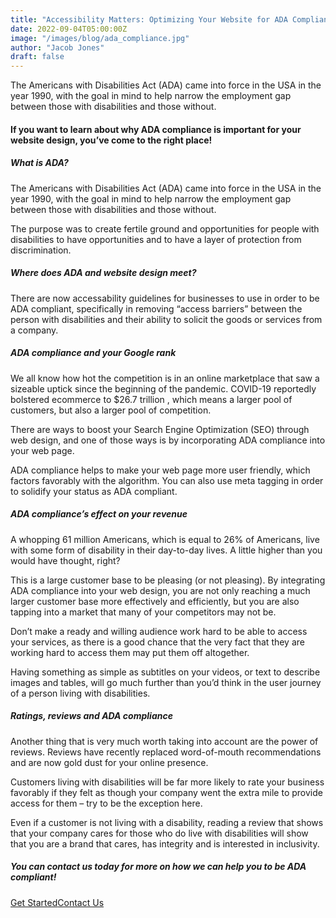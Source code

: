 ```yaml
---
title: "Accessibility Matters: Optimizing Your Website for ADA Compliance"
date: 2022-09-04T05:00:00Z
image: "/images/blog/ada_compliance.jpg"
author: "Jacob Jones"
draft: false
---
```


The Americans with Disabilities Act (ADA) came into force in the USA in the year 1990, with the goal in mind to help narrow the employment gap between those with disabilities and those without.


#### If you want to learn about why ADA compliance is important for your website design, you’ve come to the right place!

##### What is ADA?

The Americans with Disabilities Act (ADA) came into force in the USA in the year 1990, with the goal in mind to help narrow the employment gap between those with disabilities and those without.

The purpose was to create fertile ground and opportunities for people with disabilities to have opportunities and to have a layer of protection from discrimination.

##### Where does ADA and website design meet?

There are now accessability guidelines for businesses to use in order to be ADA compliant, specifically in removing “access barriers” between the person with disabilities and their ability to solicit the goods or services from a company.

##### ADA compliance and your Google rank

We all know how hot the competition is in an online marketplace that saw a sizeable uptick since the beginning of the pandemic. COVID-19 reportedly bolstered ecommerce to $26.7 trillion , which means a larger pool of customers, but also a larger pool of competition.

There are ways to boost your Search Engine Optimization (SEO) through web design, and one of those ways is by incorporating ADA compliance into your web page.

ADA compliance helps to make your web page more user friendly, which factors favorably with the algorithm. You can also use meta tagging in order to solidify your status as ADA compliant.

<!--
> Lorem ipsum dolor sit amet, consectetur adipisci elit, sed eiusmod tempor incidunt ut labore et dolore magna aliqua. Ut enim ad minim veniam, quis nostrum
>
> <cite>Esther Howard</cite><br> <span>CEO & Founder</span>
-->
##### ADA compliance’s effect on your revenue

A whopping 61 million Americans, which is equal to 26% of Americans, live with some form of disability in their day-to-day lives. A little higher than you would have thought, right?

This is a large customer base to be pleasing (or not pleasing). By integrating ADA compliance into your web design, you are not only reaching a much larger customer base more effectively and efficiently, but you are also tapping into a market that many of your competitors may not be.

Don’t make a ready and willing audience work hard to be able to access your services, as there is a good chance that the very fact that they are working hard to access them may put them off altogether.

Having something as simple as subtitles on your videos, or text to describe images and tables, will go much further than you’d think in the user journey of a person living with disabilities.

##### Ratings, reviews and ADA compliance

Another thing that is very much worth taking into account are the power of reviews. Reviews have recently replaced word-of-mouth recommendations and are now gold dust for your online presence.

Customers living with disabilities will be far more likely to rate your business favorably if they felt as though your company went the extra mile to provide access for them – try to be the exception here.

Even if a customer is not living with a disability, reading a review that shows that your company cares for those who do live with disabilities will show that you are a brand that cares, has integrity and is interested in inclusivity.

##### You can contact us today for more on how we can help you to be ADA compliant!
  
  <nav><a data-aos="fade-up-sm" id="js-seo_page2_cta" href="/interstellar-website/contact/" data-n55-enchanted-cta="" data-n55-enchanted-cta-ambient="emit"  data-n55-sodapop-id="js-soda-getintouch" data-n55-enchanted-cta-dont-touch="true" data-n55-enchanted-cta-shape-off="true" data-n55-enchanted-cta-hover-an="true" data-n55-enchanted-cta-size="large" data-n55-theme="brand" data-n55-wired4sound-click="vibrate"><span data-n55-wired4sound-hover="3">Get Started</span><span>Contact Us</span></a></nav>